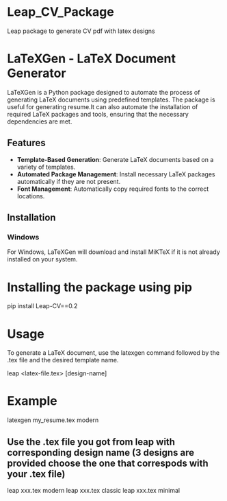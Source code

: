 # Leap_CV_Package
Leap package to generate CV pdf with latex designs

# LaTeXGen - LaTeX Document Generator

LaTeXGen is a Python package designed to automate the process of generating LaTeX documents using predefined templates. The package is useful for generating resume.It can also automate the installation of required LaTeX packages and tools, ensuring that the necessary dependencies are met.

## Features

- **Template-Based Generation**: Generate LaTeX documents based on a variety of templates.
- **Automated Package Management**: Install necessary LaTeX packages automatically if they are not present.
- **Font Management**: Automatically copy required fonts to the correct locations.


## Installation

### Windows
For Windows, LaTeXGen will download and install MiKTeX if it is not already installed on your system.

# Installing the package using pip

pip install Leap-CV==0.2

# Usage
To generate a LaTeX document, use the latexgen command followed by the .tex file and the desired template name.

leap <latex-file.tex> [design-name]

# Example 
latexgen my_resume.tex modern

## Use the .tex file you got from leap with corresponding design name (3 designs are provided choose the one that correspods with your .tex file)
leap xxx.tex modern
leap xxx.tex classic
leap xxx.tex minimal